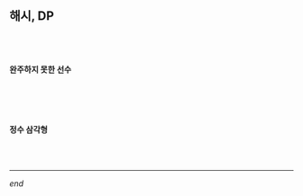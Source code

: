 ## 해시, DP

<br>

<br>

#### 완주하지 못한 선수

```python

```

<br>

<br>

#### 정수 삼각형

```python

```

<br>

---

*end*